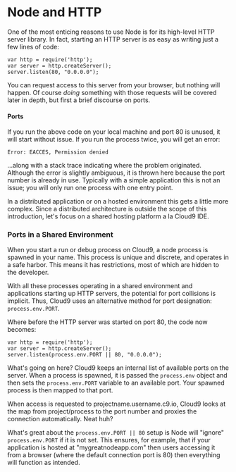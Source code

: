 Node and HTTP
=============

One of the most enticing reasons to use Node is for its high-level HTTP server
library. In fact, starting an HTTP server is as easy as writing just a few
lines of code:

```
var http = require('http');
var server = http.createServer();
server.listen(80, "0.0.0.0");
```

You can request access to this server from your browser, but nothing will happen.
Of course _doing_ something with those requests will be covered later in depth,
but first a brief discourse on ports.

#### Ports

If you run the above code on your local machine and port 80 is unused, it will
start without issue. If you run the process twice, you will get an error:

```
Error: EACCES, Permission denied
```

...along with a stack trace indicating where the problem originated. Although
the error is slightly ambiguous, it is thrown here because the port number is
already in use. Typically with a simple application this is not an issue; you
will only run one process with one entry point.

In a distributed application or on a hosted environment this gets a little
more complex. Since a distributed architecture is outside the scope of this
introduction, let's focus on a shared hosting platform a la Cloud9 IDE.

### Ports in a Shared Environment

When you start a run or debug process on Cloud9, a node process is spawned
in your name. This process is unique and discrete, and operates in a safe
harbor. This means it has restrictions, most of which are hidden to the
developer.

With all these processes operating in a shared environment and applications
starting up HTTP servers, the potential for port collisions is implicit. Thus,
Cloud9 uses an alternative method for port designation: `process.env.PORT`.

Where before the HTTP server was started on port 80, the code now becomes:

```
var http = require('http');
var server = http.createServer();
server.listen(process.env.PORT || 80, "0.0.0.0");
```

What's going on here? Cloud9 keeps an internal list of available ports on the
server. When a process is spawned, it is passed the `process.env` object
and then sets the `process.env.PORT` variable to an available port. Your
spawned process is then mapped to that port.

When access is requested to projectname.username.c9.io, Cloud9 looks at the map
from project/process to the port number and proxies the connection automatically.
Neat huh?

What's great about the `process.env.PORT || 80` setup is Node will "ignore"
`process.env.PORT` if it is not set. This ensures, for example, that if your
application is hosted at "mygreatnodeapp.com" then users accessing it from a
browser (where the default connection port is 80) then everything will function
as intended.